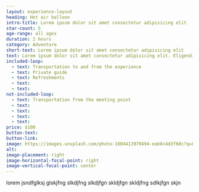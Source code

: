 ```yaml
---
layout: experience-layout
heading: Hot air balloon
intro-title: Lorem ipsum dolor sit amet consectetur adipisicing elit
star-count: 5
age-range: all ages
duration: 2 hours
category: Adventure
short-text: Lorem ipsum dolor sit amet consectetur adipisicing elit
text: Lorem ipsum dolor sit amet consectetur adipisicing elit. Eligendi ullam saepe dignissimos perferendis rerum porro natus aliquid eum, ut animi doloribus incidunt quasi sunt repudiandae id adipisci pariatur placeat iste.
included-loop:
  - text: Transportation to and from the experience
  - text: Private guide
  - text: Refreshments
  - text: 
  - text: 
not-included-loop:
  - text: Transportation from the meeting point
  - text: 
  - text: 
  - text: 
  - text: 
price: $100
button-text: 
button-link: 
image: https://images.unsplash.com/photo-1604413979494-eab8c4d3f68c?q=80&w=2574&auto=format&fit=crop&ixlib=rb-4.0.3&ixid=M3wxMjA3fDB8MHxwaG90by1wYWdlfHx8fGVufDB8fHx8fA%3D%3D
alt:
image-placement: right
image-horizontal-focal-point: right
image-vertical-focal-point: center
---
```


lorem jsndfglksj glskjfng slkdjfng slkdjfgn skldjfgn skldjfng sdlkjfgn skjn